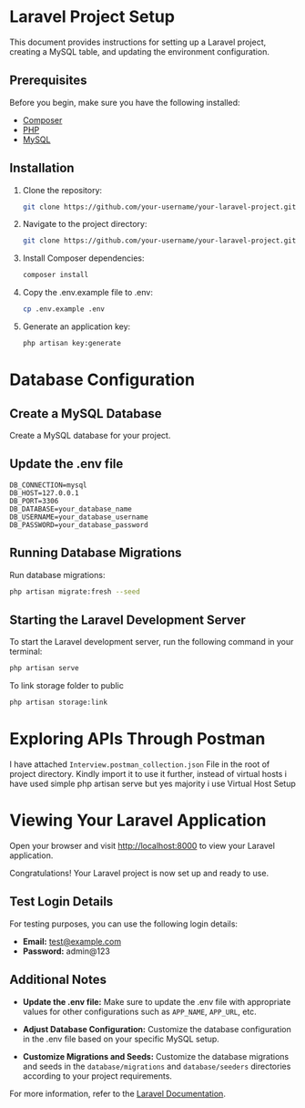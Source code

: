 # Laravel Project Setup

This document provides instructions for setting up a Laravel project, creating a MySQL table, and updating the environment configuration.

## Prerequisites

Before you begin, make sure you have the following installed:

- [Composer](https://getcomposer.org/)
- [PHP](https://www.php.net/manual/en/install.php)
- [MySQL](https://dev.mysql.com/downloads/)

## Installation

1. Clone the repository:

   ```bash
   git clone https://github.com/your-username/your-laravel-project.git
    ```

2. Navigate to the project directory:

    ```bash
   git clone https://github.com/your-username/your-laravel-project.git
    ```
3. Install Composer dependencies:
    ```bash
   composer install
    ```
4. Copy the .env.example file to .env:
    ```bash
   cp .env.example .env
    ```
5. Generate an application key:
    ```bash
   php artisan key:generate
    ```
# Database Configuration

## Create a MySQL Database

Create a MySQL database for your project.

## Update the .env file

```dotenv
DB_CONNECTION=mysql
DB_HOST=127.0.0.1
DB_PORT=3306
DB_DATABASE=your_database_name
DB_USERNAME=your_database_username
DB_PASSWORD=your_database_password
```

## Running Database Migrations

Run database migrations:

```bash
php artisan migrate:fresh --seed
```

## Starting the Laravel Development Server

To start the Laravel development server, run the following command in your terminal:

```bash
php artisan serve 
```

To link storage folder to public

```bash
php artisan storage:link
```
# Exploring APIs Through Postman

  I have attached  ```Interview.postman_collection.json``` File in the root of project directory. Kindly import it to use it further, instead of virtual hosts i have used simple php artisan serve but yes majority i use Virtual Host Setup

# Viewing Your Laravel Application

Open your browser and visit [http://localhost:8000](http://localhost:8000) to view your Laravel application.

Congratulations! Your Laravel project is now set up and ready to use.

## Test Login Details

For testing purposes, you can use the following login details:

- **Email:** test@example.com
- **Password:** admin@123

## Additional Notes

- **Update the .env file:**
  Make sure to update the .env file with appropriate values for other configurations such as `APP_NAME`, `APP_URL`, etc.

- **Adjust Database Configuration:**
  Customize the database configuration in the .env file based on your specific MySQL setup.

- **Customize Migrations and Seeds:**
  Customize the database migrations and seeds in the `database/migrations` and `database/seeders` directories according to your project requirements.

For more information, refer to the [Laravel Documentation](https://laravel.com/docs).

